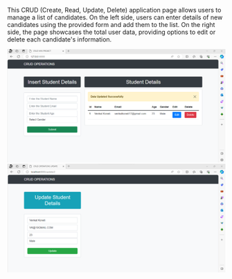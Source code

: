 <Title>Crud Operations using django</Title>
<p>This CRUD (Create, Read, Update, Delete) application page allows users to manage a list of candidates. On the left side, users can enter details of new candidates using the provided form and add them to the list. On the right side, the page showcases the total user data, providing options to edit or delete each candidate's information.</p>

<img src= './assets/crud operations.png'>
<img src= './assets/update.png'>

